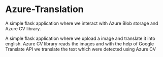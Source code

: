 # Azure-Translation
A simple flask application where we interact with Azure Blob storage and Azure CV library.

A simple flask application where we upload a image and translate it into english. Azure CV library reads the images and with the help of Google Translate API we translate the text which were detected using Azure CV
